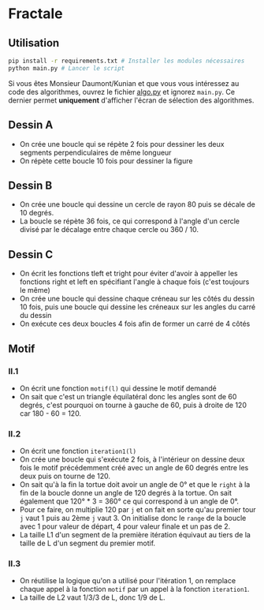 # Fractale

## Utilisation

```sh
pip install -r requirements.txt # Installer les modules nécessaires
python main.py # Lancer le script
```

Si vous êtes Monsieur Daumont/Kunian et que vous vous intéressez au code des algorithmes, ouvrez le fichier [algo.py](algo.py) et ignorez `main.py`. Ce dernier permet **uniquement** d'afficher l'écran de sélection des algorithmes.

## Dessin A

- On crée une boucle qui se répète 2 fois pour dessiner les deux segments perpendiculaires de même longueur
- On répète cette boucle 10 fois pour dessiner la figure

## Dessin B

- On crée une boucle qui dessine un cercle de rayon 80 puis se décale de 10 degrés.
- La boucle se répète 36 fois, ce qui correspond à l'angle d'un cercle divisé par le décalage entre chaque cercle ou 360 / 10.

## Dessin C

- On écrit les fonctions tleft et tright pour éviter d'avoir à appeller les fonctions right et left en spécifiant l'angle à chaque fois (c'est toujours le même)
- On crée une boucle qui dessine chaque créneau sur les côtés du dessin 10 fois, puis une boucle qui dessine les créneaux sur les angles du carré du dessin
- On exécute ces deux boucles 4 fois afin de former un carré de 4 côtés

## Motif

### II.1

- On écrit une fonction `motif(l)` qui dessine le motif demandé
- On sait que c'est un triangle équilatéral donc les angles sont de 60 degrés, c'est pourquoi on tourne à gauche de 60, puis à droite de 120 car 180 - 60 = 120.

### II.2

- On écrit une fonction `iteration1(l)`
- On crée une boucle qui s'exécute 2 fois, à l'intérieur on dessine deux fois le motif précédemment créé avec un angle de 60 degrés entre les deux puis on tourne de 120.
- On sait qu'à la fin la tortue doit avoir un angle de 0° et que le `right` à la fin de la boucle donne un angle de 120 degrés à la tortue. On sait également que 120° \* 3 = 360° ce qui correspond à un angle de 0°.
- Pour ce faire, on multiplie 120 par `j` et on fait en sorte qu'au premier tour `j` vaut 1 puis au 2ème `j` vaut 3. On initialise donc le `range` de la boucle avec 1 pour valeur de départ, 4 pour valeur finale et un pas de 2.
- La taille L1 d'un segment de la première itération équivaut au tiers de la taille de L d'un segment du premier motif.

### II.3

- On réutilise la logique qu'on a utilisé pour l'itération 1, on remplace chaque appel à la fonction `motif` par un appel à la fonction `iteration1`.
- La taille de L2 vaut 1/3/3 de L, donc 1/9 de L.
